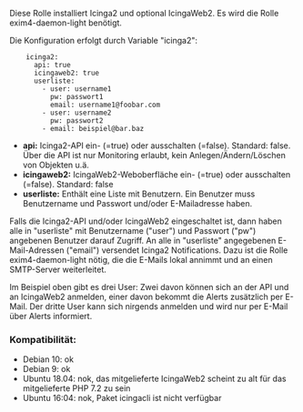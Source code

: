 Diese Rolle installiert Icinga2 und optional IcingaWeb2.
Es wird die Rolle exim4-daemon-light benötigt.

Die Konfiguration erfolgt durch Variable "icinga2":
```
    icinga2:
      api: true
      icingaweb2: true
      userliste:
        - user: username1
          pw: passwort1
          email: username1@foobar.com
        - user: username2
          pw: passwort2
        - email: beispiel@bar.baz
```
- **api:** Icinga2-API ein- (=true) oder ausschalten (=false). Standard: false. Über die API ist nur Monitoring erlaubt, kein Anlegen/Ändern/Löschen von Objekten u.ä.
- **icingaweb2:** IcingaWeb2-Weboberfläche ein- (=true) oder ausschalten (=false). Standard: false
- **userliste:** Enthält eine Liste mit Benutzern. Ein Benutzer muss Benutzername und Passwort und/oder E-Mailadresse haben.

Falls die Icinga2-API und/oder IcingaWeb2 eingeschaltet ist, dann haben alle in "userliste" mit Benutzername ("user") und Passwort ("pw") angebenen Benutzer darauf Zugriff.
An alle in "userliste" angegebenen E-Mail-Adressen ("email") versendet Icinga2 Notifications. Dazu ist die Rolle exim4-daemon-light nötig, die die E-Mails lokal annimmt und an einen SMTP-Server weiterleitet.

Im Beispiel oben gibt es drei User: Zwei davon können sich an der API und an IcingaWeb2 anmelden, einer davon bekommt die Alerts zusätzlich per E-Mail. Der dritte User kann sich nirgends anmelden und wird nur per E-Mail über Alerts informiert.


### Kompatibilität:
- Debian 10: ok
- Debian 9: ok
- Ubuntu 18.04: nok, das mitgelieferte IcingaWeb2 scheint zu alt für das mitgelieferte PHP 7.2 zu sein
- Ubuntu 16:04: nok, Paket icingacli ist nicht verfügbar